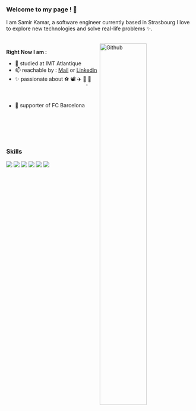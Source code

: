 ### Welcome to my page ! 👋
I am Samir Kamar, a software engineer currently based in Strasbourg I love to explore new technologies and solve real-life problems ✨.

<br/> 
<img width="50%" align="right" alt="Github" src="https://raw.githubusercontent.com/onimur/.github/master/.resources/git-header.svg" />
 
**Right Now I am :**

- 🌱  studied at IMT Atlantique
- 📫 reachable by : [Mail](mailto:k-samir@live) or [Linkedin](https://www.linkedin.com/in/samir-kamar-3519881a2/) 
- ✨ passionate about ⚽ 📽️ ✈️ 🚀 🥊
- 👏 supporter of FC Barcelona <img align="center" width="3%" src="https://icons.iconarchive.com/icons/giannis-zographos/spanish-football-club/256/FC-Barcelona-icon.png">

<br/>


### Skills
<div>
<img src="https://img.shields.io/badge/react-%2320232a.svg?style=for-the-badge&logo=react&logoColor=%2361DAFB"/>
<img src="https://img.shields.io/badge/angular-%23DD0031.svg?style=for-the-badge&logo=angular&logoColor=white"/>
<img src="https://img.shields.io/badge/.NET-5C2D91?style=for-the-badge&logo=.net&logoColor=white"/>
<img src="https://img.shields.io/badge/c%23-%23239120.svg?style=for-the-badge&logo=c-sharp&logoColor=white"/>
<img src="https://img.shields.io/badge/typescript-%23007ACC.svg?style=for-the-badge&logo=typescript&logoColor=white"/>    
<img src="https://img.shields.io/badge/redis-%23DD0031.svg?style=for-the-badge&logo=redis&logoColor=white"/>
<img stc="https://img.shields.io/badge/C++-%2300599C.svg?style=for-the-badge&logo=c++&logoColor=white)"/>
</div>

<br/>






